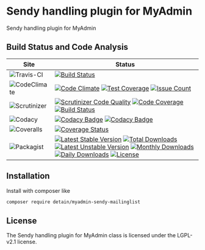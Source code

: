 # Sendy handling plugin for MyAdmin

Sendy handling plugin for MyAdmin

## Build Status and Code Analysis

Site          | Status
--------------|---------------------------
![Travis-CI](http://i.is.cc/storage/GYd75qN.png "Travis-CI")     | [![Build Status](https://travis-ci.org/detain/myadmin-sendy-mailinglist.svg?branch=master)](https://travis-ci.org/detain/myadmin-sendy-mailinglist)
![CodeClimate](http://i.is.cc/storage/GYlageh.png "CodeClimate")  | [![Code Climate](https://codeclimate.com/github/detain/myadmin-sendy-mailinglist/badges/gpa.svg)](https://codeclimate.com/github/detain/myadmin-sendy-mailinglist) [![Test Coverage](https://codeclimate.com/github/detain/myadmin-sendy-mailinglist/badges/coverage.svg)](https://codeclimate.com/github/detain/myadmin-sendy-mailinglist/coverage) [![Issue Count](https://codeclimate.com/github/detain/myadmin-sendy-mailinglist/badges/issue_count.svg)](https://codeclimate.com/github/detain/myadmin-sendy-mailinglist)
![Scrutinizer](http://i.is.cc/storage/GYeUnux.png "Scrutinizer")   | [![Scrutinizer Code Quality](https://scrutinizer-ci.com/g/myadmin-plugins/sendy-mailinglist/badges/quality-score.png?b=master)](https://scrutinizer-ci.com/g/myadmin-plugins/sendy-mailinglist/?branch=master) [![Code Coverage](https://scrutinizer-ci.com/g/myadmin-plugins/sendy-mailinglist/badges/coverage.png?b=master)](https://scrutinizer-ci.com/g/myadmin-plugins/sendy-mailinglist/?branch=master) [![Build Status](https://scrutinizer-ci.com/g/myadmin-plugins/sendy-mailinglist/badges/build.png?b=master)](https://scrutinizer-ci.com/g/myadmin-plugins/sendy-mailinglist/build-status/master)
![Codacy](http://i.is.cc/storage/GYi66Cx.png "Codacy")        | [![Codacy Badge](https://api.codacy.com/project/badge/Grade/226251fc068f4fd5b4b4ef9a40011d06)](https://www.codacy.com/app/detain/myadmin-sendy-mailinglist) [![Codacy Badge](https://api.codacy.com/project/badge/Coverage/25fa74eb74c947bf969602fcfe87e349)](https://www.codacy.com/app/detain/myadmin-sendy-mailinglist?utm_source=github.com&utm_medium=referral&utm_content=detain/myadmin-sendy-mailinglist&utm_campaign=Badge_Coverage)
![Coveralls](http://i.is.cc/storage/GYjNSim.png "Coveralls")    | [![Coverage Status](https://coveralls.io/repos/github/detain/db_abstraction/badge.svg?branch=master)](https://coveralls.io/github/detain/myadmin-sendy-mailinglist?branch=master)
![Packagist](http://i.is.cc/storage/GYacBEX.png "Packagist")     | [![Latest Stable Version](https://poser.pugx.org/detain/myadmin-sendy-mailinglist/version)](https://packagist.org/packages/detain/myadmin-sendy-mailinglist) [![Total Downloads](https://poser.pugx.org/detain/myadmin-sendy-mailinglist/downloads)](https://packagist.org/packages/detain/myadmin-sendy-mailinglist) [![Latest Unstable Version](https://poser.pugx.org/detain/myadmin-sendy-mailinglist/v/unstable)](//packagist.org/packages/detain/myadmin-sendy-mailinglist) [![Monthly Downloads](https://poser.pugx.org/detain/myadmin-sendy-mailinglist/d/monthly)](https://packagist.org/packages/detain/myadmin-sendy-mailinglist) [![Daily Downloads](https://poser.pugx.org/detain/myadmin-sendy-mailinglist/d/daily)](https://packagist.org/packages/detain/myadmin-sendy-mailinglist) [![License](https://poser.pugx.org/detain/myadmin-sendy-mailinglist/license)](https://packagist.org/packages/detain/myadmin-sendy-mailinglist)


## Installation

Install with composer like

```sh
composer require detain/myadmin-sendy-mailinglist
```

## License

The Sendy handling plugin for MyAdmin class is licensed under the LGPL-v2.1 license.

